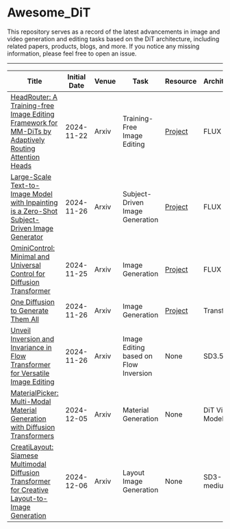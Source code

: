 # Awesome_DiT
This repository serves as a record of the latest advancements in image and video generation and editing tasks based on the DiT architecture, including related papers, products, blogs, and more. If you notice any missing information, please feel free to open an issue.

---

| Title | Initial Date | Venue | Task | Resource | Architecture |
| --- | --- | --- | --- | --- | --- |
| [HeadRouter: A Training-free Image Editing Framework for MM-DiTs by Adaptively Routing Attention Heads](http://arxiv.org/abs/2411.15034) | 2024-11-22 | Arxiv | Training-Free Image Editing | [Project](https://yuci-gpt.github.io/headrouter/) | FLUX |
| [Large-Scale Text-to-Image Model with Inpainting is a Zero-Shot Subject-Driven Image Generator](http://arxiv.org/abs/2411.15466) | 2024-11-26 | Arxiv | Subject-Driven Image Generation | [Project](https://diptychprompting.github.io/) | FLUX |
| [OminiControl: Minimal and Universal Control for Diffusion Transformer](http://arxiv.org/abs/2411.15098) | 2024-11-25 | Arxiv | Image Generation | [Project](https://github.com/Yuanshi9815/OminiControl) | FLUX |
| [One Diffusion to Generate Them All](http://arxiv.org/abs/2411.16318) | 2024-11-26 | Arxiv | Image Generation | [Project](https://github.com/lehduong/OneDiffusion) | Transfusion |
| [Unveil Inversion and Invariance in Flow Transformer for Versatile Image Editing](http://arxiv.org/abs/2411.15843) | 2024-11-26 | Arxiv | Image Editing based on Flow Inversion | None | SD3.5 |
| [MaterialPicker: Multi-Modal Material Generation with Diffusion Transformers](https://arxiv.org/pdf/2412.03225) | 2024-12-05 | Arxiv | Material Generation | None | DiT Video Model |
| [CreatiLayout: Siamese Multimodal Diffusion Transformer for Creative Layout-to-Image Generation](https://arxiv.org/abs/2412.03859) | 2024-12-06 | Arxiv | Layout Image Generation | None | SD3-medium |







